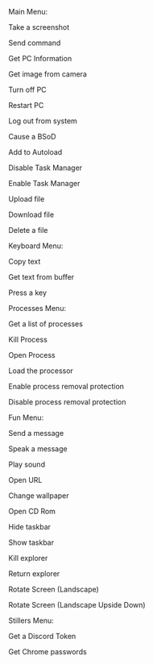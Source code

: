 Main Menu:

Take a screenshot

Send command

Get PC Information

Get image from camera

Turn off PC

Restart PC

Log out from system

Cause a BSoD

Add to Autoload

Disable Task Manager

Enable Task Manager

Upload file

Download file

Delete a file

Keyboard Menu:

Copy text

Get text from buffer

Press a key

Processes Menu:

Get a list of processes

Kill Process

Open Process

Load the processor

Enable process removal protection

Disable process removal protection

Fun Menu:

Send a message

Speak a message

Play sound

Open URL

Change wallpaper

Open CD Rom

Hide taskbar

Show taskbar

Kill explorer

Return explorer

Rotate Screen (Landscape)

Rotate Screen (Landscape Upside Down)

Stillers Menu:

Get a Discord Token

Get Chrome passwords
